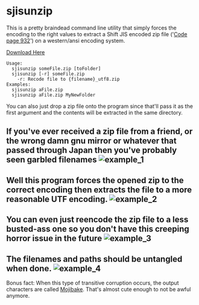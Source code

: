 sjisunzip
=========

This is a pretty braindead command line utility that simply forces the encoding to the right values to extract a Shift JIS encoded zip file ('[Code page 932](http://en.wikipedia.org/wiki/Code_page_932)') on a western/ansi encoding system.

[Download Here](https://github.com/kjerk/sjisunzip/releases)

```
Usage:
  sjisunzip someFile.zip [toFolder]
  sjisunzip [-r] someFile.zip
    -r: Recode file to {filename}_utf8.zip
Examples:
  sjisunzip aFile.zip
  sjisunzip aFile.zip MyNewFolder
```

You can also just drop a zip file onto the program since that'll pass it as the first argument and the contents will be extracted in the same directory.

If you've ever received a zip file from a friend, or the wrong damn gnu mirror or whatever that passed through Japan then you've probably seen garbled filenames
![example_1](https://cloud.githubusercontent.com/assets/2738686/5326938/37acc0de-7ce7-11e4-8259-06ef8b1f43a8.jpg)
---

Well this program forces the opened zip to the correct encoding then extracts the file to a more reasonable UTF encoding.
![example_2](https://cloud.githubusercontent.com/assets/2738686/5326978/712d7e50-7ce9-11e4-8f18-c885afc51055.jpg)
---

You can even just reencode the zip file to a less busted-ass one so you don't have this creeping horror issue in the future
![example_3](https://cloud.githubusercontent.com/assets/2738686/5326937/37ab2878-7ce7-11e4-9655-61b92a2b680d.jpg)
---

The filenames and paths should be untangled when done.
![example_4](https://cloud.githubusercontent.com/assets/2738686/5326940/37af9d72-7ce7-11e4-8ee2-3a9d11c6e669.jpg)
---

Bonus fact: When this type of transitive corruption occurs, the output characters are called [Mojibake](http://en.wikipedia.org/wiki/Mojibake). That's almost cute enough to not be awful anymore.
